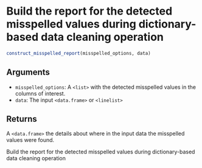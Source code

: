 # Build the report for the detected misspelled values during dictionary-based data cleaning operation

```r
construct_misspelled_report(misspelled_options, data)
```

## Arguments

- `misspelled_options`: A `<list>` with the detected misspelled values in the columns of interest.
- `data`: The input `<data.frame>` or `<linelist>`

## Returns

A `<data.frame>` the details about where in the input data the misspelled values were found.

Build the report for the detected misspelled values during dictionary-based data cleaning operation
